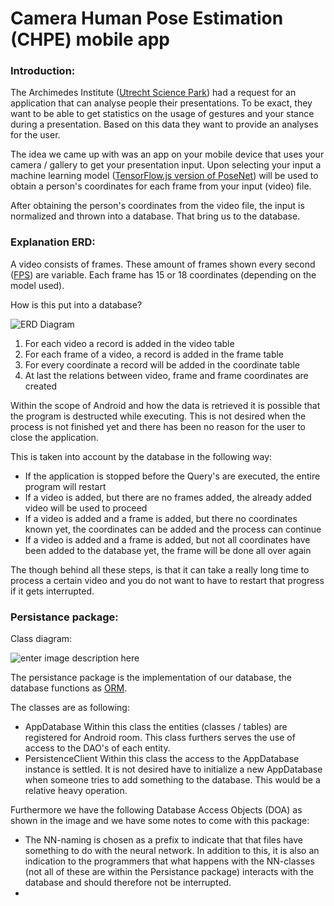 # Camera Human Pose Estimation (CHPE) mobile app
### Introduction:
The Archimedes Institute ([Utrecht Science Park](https://www.utrechtsciencepark.nl/en/home/about-the-park?gclid=Cj0KCQiApaXxBRDNARIsAGFdaB_tQooIpPlGFwhje32Y_yqTvd-EZJwY-UG-r5NI4e3RL78rgCUtVYIaApj8EALw_wcB "Utrecht Science Park - About the park")) had a request for an application that can analyse people their presentations. To be exact, they want to be able to get statistics on the usage of gestures and your stance during a presentation. Based on this data they want to provide an analyses for the user. 

The idea we came up with was an app on your mobile device that uses your camera / gallery to get your presentation input.
Upon selecting your input a machine learning model ([TensorFlow.js version of PoseNet](https://medium.com/tensorflow/real-time-human-pose-estimation-in-the-browser-with-tensorflow-js-7dd0bc881cd5 "Real-time Human Pose Estimation in the Browser with TensorFlow.js")) will be used to obtain a person's coordinates for each frame from your input (video) file.

After obtaining the person's coordinates from the video file, the input is normalized and thrown into a database.
That bring us to the database.

### Explanation ERD:
A video consists of frames. These amount of frames shown every second ([FPS](https://en.wikipedia.org/wiki/Frame_rate "Frame rate - Wiki")) 
are variable. Each frame has 15 or 18 coordinates (depending on the model used).

How is this put into a database?

![ERD Diagram](https://i.gyazo.com/c0f051018e065b8fe9e8e5a9418dfb35.png)

1. For each video a record is added in the video table
2. For each frame of a video, a record is added in the frame table
3. For every coordinate a record will be added in the coordinate table
4. At last the relations between video, frame and frame coordinates are created

Within the scope of Android and how the data is retrieved it is possible that the program is destructed while executing. This is not desired when the process is not finished yet and there has been no reason for the user to close the application. 

This is taken into account by the database in the following way:
* If the application is stopped before the Query's are executed, the entire program will restart
* If a video is added, but there are no frames added, the already added video will be used to proceed
* If a video is added and a frame is added, but there no coordinates known yet, the coordinates can be added and the process can continue
* If a video is added and a frame is added, but not all coordinates have been added to the database yet, the frame will be done all over again

The though behind all these steps, is that it can take a really long time to process a certain video and you do not want to have to restart that progress if it gets interrupted. 

### Persistance package:
Class diagram:

![enter image description here](https://i.gyazo.com/2ac7816b370d100b44b9098771c2a172.png)

The persistance package is the implementation of our database, the database functions as [ORM](https://blog.bitsrc.io/what-is-an-orm-and-why-you-should-use-it-b2b6f75f5e2a "What is an ORM and Why You Should Use it"). 

The classes are as following:
* AppDatabase
Within this class the entities (classes / tables) are registered for Android room. This class furthers serves the use of access to the DAO's of each entity.
* PersistenceClient
Within this class the access to the AppDatabase instance is settled. It is not desired have to initialize a new AppDatabase when someone tries to add something to the database. This would be a relative heavy operation.

Furthermore we have the following Database Access Objects (DOA) as shown in the image and we have some notes to come with this package: 
* The NN-naming is chosen as a prefix to indicate that that files have something to do with the neural network. In addition to this, it is also an indication to the programmers that what happens with the NN-classes (not all of these are within the Persistance package) interacts with the database and should therefore not be interrupted.
*  

